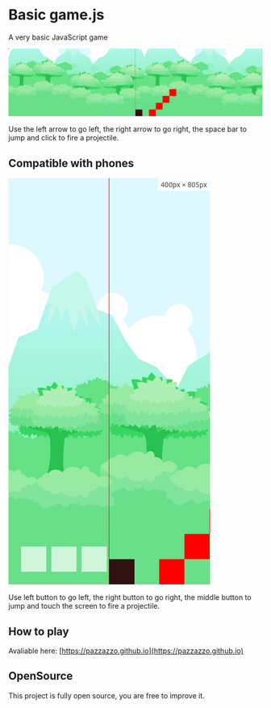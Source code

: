 [GAME_SCREEN]: ./game.png
[GAME_PHONE_SCREEN]: ./game_phone.png

# Basic game.js
A very basic JavaScript game

![GAME_SCREEN]

Use the left arrow to go left, the right arrow to go right, the space bar to jump and click to fire a projectile.

## Compatible with phones

![GAME_PHONE_SCREEN]

Use left button to go left, the right button to go right, the middle button to jump and touch the screen to fire a projectile.

## How to play
Avaliable here: [https://pazzazzo.github.io](https://pazzazzo.github.io) 

## OpenSource
This project is fully open source, you are free to improve it.